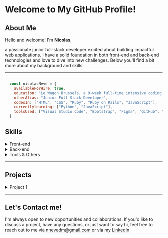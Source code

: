 <!-- Title and Introduction -->
# Welcome to My GitHub Profile!

## About Me
<p>Hello and welcome! I'm <strong>Nicolas</strong>, </p>
a passionate junior full-stack developer excited about building impactful web applications. I have a solid foundation in both front-end and back-end technologies and love to dive into new challenges. Below you'll find a bit more about my background and skills.

---
```javascript

  const nicolasNeve = {
    availableForHire: true,
    education: "Le Wagon Brussels, a 9-week full-time intensive coding bootcamp",
    otherAlias: "Junior Full Stack Developer",
    codesIn: ["HTML", "CSS", "Ruby", "Ruby on Rails", "JavaScript"],
    currentlylearning: ["Python", "JavaScript"],
    toolsUsed: ["Visual Studio Code", "Bootstrap", "Figma", "GitHub", "Heroku"]
  }
```
<!-- Skills with Cool Buttons -->
## Skills
<details>
  <summary>Front-end</summary>
  <br>
  <p align="center">
    <a href="#"><img src="https://img.shields.io/badge/HTML5-E34F26?style=for-the-badge&logo=html5&logoColor=white" alt="HTML5"></a>
    <a href="#"><img src="https://img.shields.io/badge/CSS3-1572B6?style=for-the-badge&logo=css3&logoColor=white" alt="CSS3"></a>
    <a href="#"><img src="https://img.shields.io/badge/JavaScript-F7DF1E?style=for-the-badge&logo=javascript&logoColor=black" alt="JavaScript"></a>
    <a href="#"><img src="https://img.shields.io/badge/Bootstrap-563D7C?style=for-the-badge&logo=bootstrap&logoColor=white" alt="Bootstrap"></a>
  </p>
</details>

<details>
  <summary>Back-end</summary>
  <br>
  <p align="center">
    <a href="#"><img src="https://img.shields.io/badge/Ruby-CC342D?style=for-the-badge&logo=ruby&logoColor=white" alt="Ruby"></a>
    <a href="#"><img src="https://img.shields.io/badge/Ruby%20on%20Rails-CC0000?style=for-the-badge&logo=ruby-on-rails&logoColor=white" alt="Ruby on Rails"></a>
    <a href="#"><img src="https://img.shields.io/badge/C-00599C?style=for-the-badge&logo=c&logoColor=white" alt="C"></a>
    <a href="#"><img src="https://img.shields.io/badge/SQL-4479A1?style=for-the-badge&logo=postgresql&logoColor=white" alt="SQL"></a>
    <a href="#"><img src="https://img.shields.io/badge/SQLite-003B57?style=for-the-badge&logo=sqlite&logoColor=white" alt="SQLite"></a>
    <a href="#"><img src="https://img.shields.io/badge/MySQL-4479A1?style=for-the-badge&logo=mysql&logoColor=white" alt="MySQL"></a>
    <a href="#"><img src="https://img.shields.io/badge/PostgreSQL-336791?style=for-the-badge&logo=postgresql&logoColor=white" alt="PostgreSQL"></a>
    <a href="#"><img src="https://img.shields.io/badge/Redis-DC382D?style=for-the-badge&logo=redis&logoColor=white" alt="Redis"></a>
  </p>
</details>

<details>
  <summary>Tools & Others</summary>
  <br>
  <p align="center">
    <a href="#"><img src="https://img.shields.io/badge/Git-F05032?style=for-the-badge&logo=git&logoColor=white" alt="Git"></a>
    <a href="#"><img src="https://img.shields.io/badge/Heroku-430098?style=for-the-badge&logo=heroku&logoColor=white" alt="Heroku"></a>
    <a href="#"><img src="https://img.shields.io/badge/Shell-4EAA25?style=for-the-badge&logo=gnu-bash&logoColor=white" alt="Shell"></a>
    <a href="#"><img src="https://img.shields.io/badge/Figma-F24E1E?style=for-the-badge&logo=figma&logoColor=white" alt="Figma"></a>
  </p>
</details>

---

<!-- Animated GIFs for Projects -->
## Projects
<details>
  <summary>Project 1</summary>
  <br>
  <p align="center">
    <div style="width:100%;height:0;padding-bottom:100%;position:relative;"><iframe src="https://giphy.com/embed/scZPhLqaVOM1qG4lT9" width="100%" height="100%" style="position:absolute" frameBorder="0" class="giphy-embed" allowFullScreen></iframe></div><p><a href="https://giphy.com/gifs/scaler-official-monday-computer-laptop-scZPhLqaVOM1qG4lT9">via GIPHY</a></p>
  </p>
  <p>https://www.masterymate.me</p>
</details>

---

<!-- Contact Section -->
## Let's Contact me!
I'm always open to new opportunities and collaborations. If you'd like to discuss a project, have any questions, or just want to say hi, feel free to reach out to me via nnevedm@gmail.com or via my <a href="https://www.linkedin.com/in/nicolas-nève" src="(https://img.shields.io/badge/LinkedIn-0077B5?style=for-the-badge&logo=linkedin&logoColor=white)](https://www.linkedin.com/in/yourlinkedinprofile)">LinkedIn</a>
